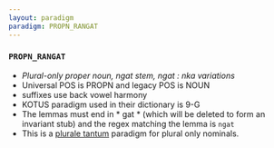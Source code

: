 ```yaml
---
layout: paradigm
paradigm: PROPN_RANGAT
---
```

### ` PROPN_RANGAT `

* _Plural-only proper noun, ngat stem, ngat : nka variations_
* Universal POS is PROPN and legacy POS is NOUN
* suffixes use back vowel harmony
* KOTUS paradigm used in their dictionary is 9-G
* The lemmas must end in * gat * (which will be deleted to form an invariant stub) and the regex matching the lemma is ` ngat `
* This is a [plurale tantum](https://en.wikipedia.org/wiki/Plurale_tantum) paradigm for plural only nominals.
